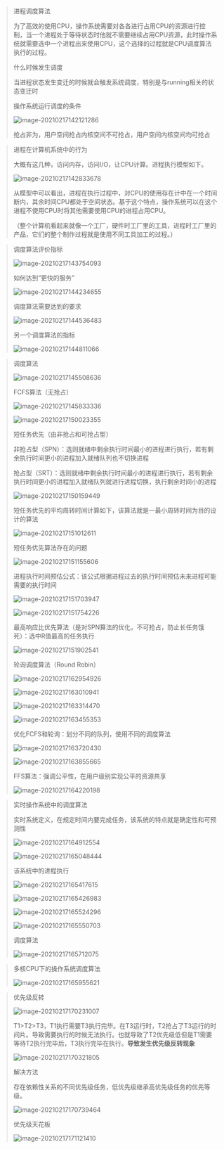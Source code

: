 > 进程调度算法
>
> 为了高效的使用CPU，操作系统需要对各各进行占用CPU的资源进行控制，当一个进程处于等待状态时他就不需要继续占用CPU资源，此时操作系统就需要选中一个进程出来使用CPU，这个选择的过程就是CPU调度算法执行的过程。
>
> 
>
> 什么时候发生调度
>
> 当进程状态发生变迁的时候就会触发系统调度，特别是与running相关的状态变迁时
>
> 
>
> 操作系统运行调度的条件
>
> ![image-20210217142121286](C:\Users\zhang\AppData\Roaming\Typora\typora-user-images\image-20210217142121286.png)
>
> 抢占非为，用户空间抢占内核空间不可抢占，用户空间内核空间均可抢占

> 进程在计算机系统中的行为
>
> 大概有这几种，访问内存，访问I/O，让CPU计算。进程执行模型如下。
>
> ![image-20210217142833678](C:\Users\zhang\AppData\Roaming\Typora\typora-user-images\image-20210217142833678.png)
>
> 从模型中可以看出，进程在执行过程中，对CPU的使用存在计中在一个时间断内，其余时间CPU都处于空间状态。基于这个特点，操作系统可以在这个进程不使用CPU时将其他需要使用CPU的进程占用CPU。
>
> （整个计算机看起来就像一个工厂，硬件时工厂里的工具，进程时工厂里的产品，它们的整个制作过程就是使用不同工具加工的过程。）

> 调度算法评价指标
>
> ![image-20210217143754093](C:\Users\zhang\AppData\Roaming\Typora\typora-user-images\image-20210217143754093.png)
>
> 
>
> 如何达到“更快的服务”
>
> ![image-20210217144234655](C:\Users\zhang\AppData\Roaming\Typora\typora-user-images\image-20210217144234655.png)
>
> 
>
> 调度算法需要达到的要求
>
> ![image-20210217144536483](C:\Users\zhang\AppData\Roaming\Typora\typora-user-images\image-20210217144536483.png)
>
> 
>
> 另一个调度算法的指标
>
> ![image-20210217144811066](C:\Users\zhang\AppData\Roaming\Typora\typora-user-images\image-20210217144811066.png)

> 调度算法
>
> ![image-20210217145508636](C:\Users\zhang\AppData\Roaming\Typora\typora-user-images\image-20210217145508636.png)
>
> FCFS算法（无抢占）
>
> ![image-20210217145833336](C:\Users\zhang\AppData\Roaming\Typora\typora-user-images\image-20210217145833336.png)
>
> ![image-20210217150023355](C:\Users\zhang\AppData\Roaming\Typora\typora-user-images\image-20210217150023355.png)
>
> 
>
> 短任务优先（由非抢占和可抢占型）
>
> 非抢占型（SPN）：选则就绪中剩余执行时间最小的进程进行执行，若有剩余执行时间更小的进程加入就绪队列也不切换进程
>
> 抢占型（SRT）：选则就绪中剩余执行时间最小的进程进行执行，若有剩余执行时间更小的进程加入就绪队列就进行进程切换，执行剩余时间小的进程
>
> ![image-20210217150159449](C:\Users\zhang\AppData\Roaming\Typora\typora-user-images\image-20210217150159449.png)
>
> 短任务优先的平均周转时间计算如下，该算法就是一最小周转时间为目的设计的算法
>
> ![image-20210217151012611](C:\Users\zhang\AppData\Roaming\Typora\typora-user-images\image-20210217151012611.png)
>
> 短任务优先算法存在的问题
>
> ![image-20210217151155606](C:\Users\zhang\AppData\Roaming\Typora\typora-user-images\image-20210217151155606.png)
>
> 进程执行时间预估公式：该公式根据进程过去的执行时间预估未来进程可能需要的执行时间
>
> ![image-20210217151703947](C:\Users\zhang\AppData\Roaming\Typora\typora-user-images\image-20210217151703947.png)
>
> ![image-20210217151754226](C:\Users\zhang\AppData\Roaming\Typora\typora-user-images\image-20210217151754226.png)
>
> 
>
> 最高响应比优先算法（是对SPN算法的优化，不可抢占，防止长任务饿死）：选中R值最高的任务执行
>
> ![image-20210217151902541](C:\Users\zhang\AppData\Roaming\Typora\typora-user-images\image-20210217151902541.png)
>
> 
>
> 轮询调度算法（Round Robin）
>
> ![image-20210217162954926](C:\Users\zhang\AppData\Roaming\Typora\typora-user-images\image-20210217162954926.png)
>
> ![image-20210217163010941](C:\Users\zhang\AppData\Roaming\Typora\typora-user-images\image-20210217163010941.png)
>
> ![image-20210217163314470](C:\Users\zhang\AppData\Roaming\Typora\typora-user-images\image-20210217163314470.png)
>
> ![image-20210217163455353](C:\Users\zhang\AppData\Roaming\Typora\typora-user-images\image-20210217163455353.png)
>
> 优化FCFS和轮询：划分不同的队列，使用不同的调度算法
>
> ![image-20210217163720430](C:\Users\zhang\AppData\Roaming\Typora\typora-user-images\image-20210217163720430.png)
>
> ![image-20210217163855665](C:\Users\zhang\AppData\Roaming\Typora\typora-user-images\image-20210217163855665.png)
>
> 
>
> FFS算法：强调公平性，在用户级别实现公平的资源共享
>
> ![image-20210217164220198](C:\Users\zhang\AppData\Roaming\Typora\typora-user-images\image-20210217164220198.png)

> 实时操作系统中的调度算法
>
> 实时系统定义，在规定时间内要完成任务，该系统的特点就是确定性和可预测性
>
> ![image-20210217164912554](C:\Users\zhang\AppData\Roaming\Typora\typora-user-images\image-20210217164912554.png)
>
> ![image-20210217165048444](C:\Users\zhang\AppData\Roaming\Typora\typora-user-images\image-20210217165048444.png)
>
> 该系统中的进程执行
>
> ![image-20210217165417615](C:\Users\zhang\AppData\Roaming\Typora\typora-user-images\image-20210217165417615.png)
>
> ![image-20210217165426983](C:\Users\zhang\AppData\Roaming\Typora\typora-user-images\image-20210217165426983.png)
>
> ![image-20210217165524296](C:\Users\zhang\AppData\Roaming\Typora\typora-user-images\image-20210217165524296.png)
>
> ![image-20210217165550703](C:\Users\zhang\AppData\Roaming\Typora\typora-user-images\image-20210217165550703.png)
>
> 
>
> 调度算法
>
> ![image-20210217165712075](C:\Users\zhang\AppData\Roaming\Typora\typora-user-images\image-20210217165712075.png)

> 多核CPU下的操作系统调度算法
>
> ![image-20210217165955621](C:\Users\zhang\AppData\Roaming\Typora\typora-user-images\image-20210217165955621.png)

> 优先级反转
>
> ![image-20210217170231007](C:\Users\zhang\AppData\Roaming\Typora\typora-user-images\image-20210217170231007.png)
>
> T1>T2>T3，T1执行需要T3执行完毕。在T3运行时，T2抢占了T3运行的时间片。导致需要执行的时候无法执行。也就导致了T2优先级低但是T1需要等待T2执行完毕后，T3执行完毕在执行。**导致发生优先级反转现象**
>
> ![image-20210217170321805](C:\Users\zhang\AppData\Roaming\Typora\typora-user-images\image-20210217170321805.png)
>
> 解决方法
>
> 存在依赖性关系的不同优先级任务，低优先级继承高优先级任务的优先等级。
>
> ![image-20210217170739464](C:\Users\zhang\AppData\Roaming\Typora\typora-user-images\image-20210217170739464.png)
>
> 优先级天花板
>
> ![image-20210217171121410](C:\Users\zhang\AppData\Roaming\Typora\typora-user-images\image-20210217171121410.png)